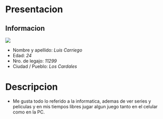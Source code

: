 # Presentacion
## **Informacion**
![](https://images7.alphacoders.com/840/thumb-350-840909.png)
  - Nombre y apellido: *Luis Carriego*
  - Edad: *24*
  - Nro. de legajo: *11299*
  - Ciudad / Pueblo: *Los Cardales*
# Descripcion
 - Me gusta todo lo referido a la informatica, ademas de ver series y peliculas y en mis tiempos libres jugar algun juego tanto en el celular como en la PC.
